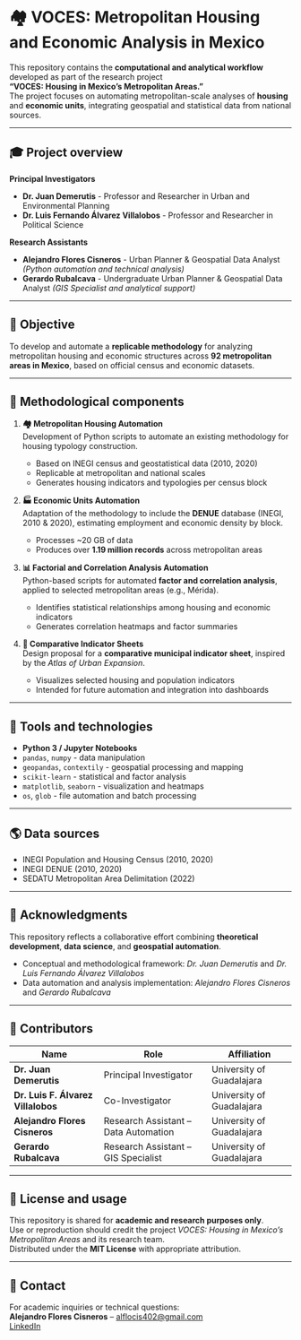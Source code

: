 # 🏘️ VOCES: Metropolitan Housing and Economic Analysis in Mexico

This repository contains the **computational and analytical workflow** developed as part of the research project  
**“VOCES: Housing in Mexico’s Metropolitan Areas.”**  
The project focuses on automating metropolitan-scale analyses of **housing** and **economic units**, integrating geospatial and statistical data from national sources.

---

## 🎓 Project overview

**Principal Investigators**  
- **Dr. Juan Demerutis** - Professor and Researcher in Urban and Environmental Planning  
- **Dr. Luis Fernando Álvarez Villalobos** - Professor and Researcher in Political Science  

**Research Assistants**  
- **Alejandro Flores Cisneros** - Urban Planner & Geospatial Data Analyst *(Python automation and technical analysis)*  
- **Gerardo Rubalcava** - Undergraduate Urban Planner & Geospatial Data Analyst *(GIS Specialist and analytical support)*  

---

## 🎯 Objective

To develop and automate a **replicable methodology** for analyzing metropolitan housing and economic structures across **92 metropolitan areas in Mexico**, based on official census and economic datasets.

---

## 🧩 Methodological components

1. **🏘️ Metropolitan Housing Automation**  
   Development of Python scripts to automate an existing methodology for housing typology construction.  
   - Based on INEGI census and geostatistical data (2010, 2020)  
   - Replicable at metropolitan and national scales  
   - Generates housing indicators and typologies per census block  

2. **🏭 Economic Units Automation**  
   Adaptation of the methodology to include the **DENUE** database (INEGI, 2010 & 2020), estimating employment and economic density by block.  
   - Processes ~20 GB of data  
   - Produces over **1.19 million records** across metropolitan areas  

3. **📊 Factorial and Correlation Analysis Automation**  
   Python-based scripts for automated **factor and correlation analysis**, applied to selected metropolitan areas (e.g., Mérida).  
   - Identifies statistical relationships among housing and economic indicators  
   - Generates correlation heatmaps and factor summaries  

4. **🧾 Comparative Indicator Sheets**  
   Design proposal for a **comparative municipal indicator sheet**, inspired by the *Atlas of Urban Expansion*.  
   - Visualizes selected housing and population indicators  
   - Intended for future automation and integration into dashboards

---

## 🧰 Tools and technologies

- **Python 3 / Jupyter Notebooks**  
- `pandas`, `numpy` - data manipulation  
- `geopandas`, `contextily` - geospatial processing and mapping  
- `scikit-learn` - statistical and factor analysis  
- `matplotlib`, `seaborn` - visualization and heatmaps  
- `os`, `glob` - file automation and batch processing  

---

## 🌎 Data sources

- INEGI Population and Housing Census (2010, 2020)  
- INEGI DENUE (2010, 2020)  
- SEDATU Metropolitan Area Delimitation (2022)

---

## 🧠 Acknowledgments

This repository reflects a collaborative effort combining **theoretical development**, **data science**, and **geospatial automation**.  
- Conceptual and methodological framework: *Dr. Juan Demerutis* and *Dr. Luis Fernando Álvarez Villalobos*  
- Data automation and analysis implementation: *Alejandro Flores Cisneros* and *Gerardo Rubalcava*

---

## 👥 Contributors

| Name | Role | Affiliation |
|------|------|--------------|
| **Dr. Juan Demerutis** | Principal Investigator | University of Guadalajara |
| **Dr. Luis F. Álvarez Villalobos** | Co-Investigator | University of Guadalajara |
| **Alejandro Flores Cisneros** | Research Assistant – Data Automation | University of Guadalajara |
| **Gerardo Rubalcava** | Research Assistant – GIS Specialist | University of Guadalajara |

---

## 📜 License and usage

This repository is shared for **academic and research purposes only**.  
Use or reproduction should credit the project *VOCES: Housing in Mexico’s Metropolitan Areas* and its research team.  
Distributed under the **MIT License** with appropriate attribution.

---

## 📧 Contact

For academic inquiries or technical questions:  
**Alejandro Flores Cisneros** – [alflocis402@gmail.com](mailto:alflocis402@gmail.com)  
[LinkedIn](https://www.linkedin.com/in/afcisneros)


